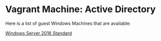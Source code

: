# Vagrant Machine: Active Directory

Here is a list of guest Windows Machines that are available:

[Windows Server 2016 Standard](Windows-2016-std/README.md)
